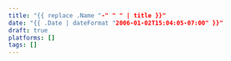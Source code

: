 ```yaml
---
title: "{{ replace .Name "-" " " | title }}"
date: "{{ .Date | dateFormat "2006-01-02T15:04:05-07:00" }}"
draft: true
platforms: []
tags: []
---
```


<!--more-->
